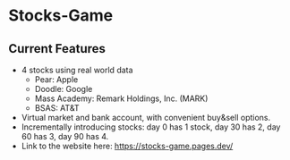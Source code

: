 # Stocks-Game
## Current Features
* 4 stocks using real world data
  * Pear: Apple
  * Doodle: Google
  * Mass Academy: Remark Holdings, Inc. (MARK)
  * BSAS: AT&T
* Virtual market and bank account, with convenient buy&sell options.
* Incrementally introducing stocks: day 0 has 1 stock, day 30 has 2, day 60 has 3, day 90 has 4.
* Link to the website here: https://stocks-game.pages.dev/
